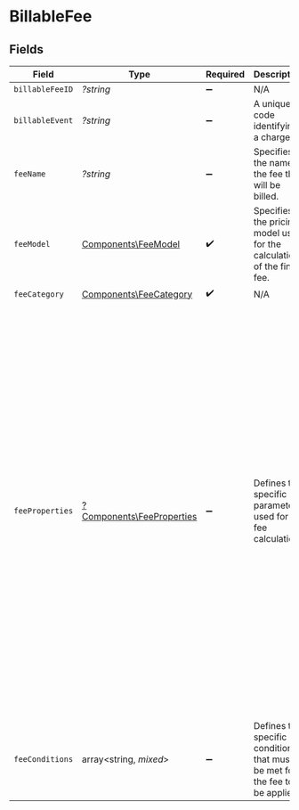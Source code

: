 # BillableFee


## Fields

| Field                                                                                                                                                                                                                                                                                                                                                                                                                    | Type                                                                                                                                                                                                                                                                                                                                                                                                                     | Required                                                                                                                                                                                                                                                                                                                                                                                                                 | Description                                                                                                                                                                                                                                                                                                                                                                                                              | Example                                                                                                                                                                                                                                                                                                                                                                                                                  |
| ------------------------------------------------------------------------------------------------------------------------------------------------------------------------------------------------------------------------------------------------------------------------------------------------------------------------------------------------------------------------------------------------------------------------ | ------------------------------------------------------------------------------------------------------------------------------------------------------------------------------------------------------------------------------------------------------------------------------------------------------------------------------------------------------------------------------------------------------------------------ | ------------------------------------------------------------------------------------------------------------------------------------------------------------------------------------------------------------------------------------------------------------------------------------------------------------------------------------------------------------------------------------------------------------------------ | ------------------------------------------------------------------------------------------------------------------------------------------------------------------------------------------------------------------------------------------------------------------------------------------------------------------------------------------------------------------------------------------------------------------------ | ------------------------------------------------------------------------------------------------------------------------------------------------------------------------------------------------------------------------------------------------------------------------------------------------------------------------------------------------------------------------------------------------------------------------ |
| `billableFeeID`                                                                                                                                                                                                                                                                                                                                                                                                          | *?string*                                                                                                                                                                                                                                                                                                                                                                                                                | :heavy_minus_sign:                                                                                                                                                                                                                                                                                                                                                                                                       | N/A                                                                                                                                                                                                                                                                                                                                                                                                                      |                                                                                                                                                                                                                                                                                                                                                                                                                          |
| `billableEvent`                                                                                                                                                                                                                                                                                                                                                                                                          | *?string*                                                                                                                                                                                                                                                                                                                                                                                                                | :heavy_minus_sign:                                                                                                                                                                                                                                                                                                                                                                                                       | A unique code identifying a charge.                                                                                                                                                                                                                                                                                                                                                                                      |                                                                                                                                                                                                                                                                                                                                                                                                                          |
| `feeName`                                                                                                                                                                                                                                                                                                                                                                                                                | *?string*                                                                                                                                                                                                                                                                                                                                                                                                                | :heavy_minus_sign:                                                                                                                                                                                                                                                                                                                                                                                                       | Specifies the name of the fee that will be billed.                                                                                                                                                                                                                                                                                                                                                                       |                                                                                                                                                                                                                                                                                                                                                                                                                          |
| `feeModel`                                                                                                                                                                                                                                                                                                                                                                                                               | [Components\FeeModel](../../Models/Components/FeeModel.md)                                                                                                                                                                                                                                                                                                                                                               | :heavy_check_mark:                                                                                                                                                                                                                                                                                                                                                                                                       | Specifies the pricing model used for the calculation of the final fee.                                                                                                                                                                                                                                                                                                                                                   |                                                                                                                                                                                                                                                                                                                                                                                                                          |
| `feeCategory`                                                                                                                                                                                                                                                                                                                                                                                                            | [Components\FeeCategory](../../Models/Components/FeeCategory.md)                                                                                                                                                                                                                                                                                                                                                         | :heavy_check_mark:                                                                                                                                                                                                                                                                                                                                                                                                       | N/A                                                                                                                                                                                                                                                                                                                                                                                                                      |                                                                                                                                                                                                                                                                                                                                                                                                                          |
| `feeProperties`                                                                                                                                                                                                                                                                                                                                                                                                          | [?Components\FeeProperties](../../Models/Components/FeeProperties.md)                                                                                                                                                                                                                                                                                                                                                    | :heavy_minus_sign:                                                                                                                                                                                                                                                                                                                                                                                                       | Defines the specific parameters used for fee calculation.                                                                                                                                                                                                                                                                                                                                                                | {<br/>"fixedAmount": {<br/>"currency": "USD",<br/>"valueDecimal": "0.0195"<br/>},<br/>"variableRate": "0.15",<br/>"minPerTransaction": {<br/>"currency": "USD",<br/>"valueDecimal": "0.0195"<br/>},<br/>"maxPerTransaction": {<br/>"currency": "USD",<br/>"valueDecimal": "0.035"<br/>},<br/>"volumeRanges": [<br/>{<br/>"fromValue": 1,<br/>"toValue": 2,<br/>"flatAmount": {<br/>"currency": "USD",<br/>"valueDecimal": "1.23"<br/>},<br/>"perUnitAmount": {<br/>"currency": "USD",<br/>"valueDecimal": "1.23"<br/>}<br/>}<br/>]<br/>} |
| `feeConditions`                                                                                                                                                                                                                                                                                                                                                                                                          | array<string, *mixed*>                                                                                                                                                                                                                                                                                                                                                                                                   | :heavy_minus_sign:                                                                                                                                                                                                                                                                                                                                                                                                       | Defines the specific conditions that must be met for the fee to be applied.                                                                                                                                                                                                                                                                                                                                              | {<br/>"cardBrand": [<br/>"visa"<br/>]<br/>}                                                                                                                                                                                                                                                                                                                                                                              |